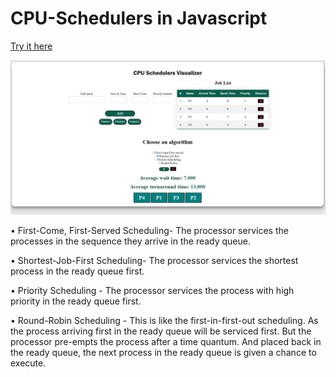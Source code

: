 # CPU-Schedulers in Javascript

<a href="https://sal7one.github.io/CPU-Schedulers/"> Try it here </a>

<img src="screenshot1.png" width="850">

•	First-Come, First-Served Scheduling- The processor services the processes in the sequence they arrive in the ready queue.

•	Shortest-Job-First Scheduling- The processor services the shortest process in the ready queue first.

•	Priority Scheduling - The processor services the process with high priority in the ready queue first.

•	Round-Robin Scheduling - This is like the first-in-first-out scheduling. As the process arriving first in the ready queue will be serviced first.
But the processor pre-empts the process after a time quantum. And placed back in the ready queue, the next process in the ready queue is given a chance to execute.

